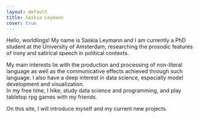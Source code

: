 ```yaml
---
layout: default
title: Saskia Leymann
cover: true
---
```


Hello, worldlings! My name is Saskia Leymann and I am currently a PhD student at the University of Amsterdam, researching the prosodic features of irony and satirical speech in political contexts.

My main interests lie with the production and processing of non-literal language as well as the communicative effects achieved through such language. I also have a deep interest in data science, especially model development and visualization.  
In my free time, I hike, study data science and programming, and play tabletop rpg games with my friends.

On this site, I will introduce myself and my current new projects.

